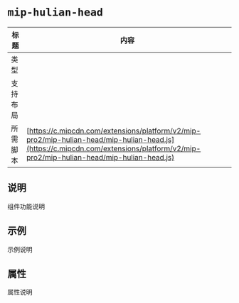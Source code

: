 # `mip-hulian-head`

标题|内容
----|----
类型|
支持布局|
所需脚本| [https://c.mipcdn.com/extensions/platform/v2/mip-pro2/mip-hulian-head/mip-hulian-head.js](https://c.mipcdn.com/extensions/platform/v2/mip-pro2/mip-hulian-head/mip-hulian-head.js)

## 说明

组件功能说明

## 示例

示例说明

## 属性

属性说明
